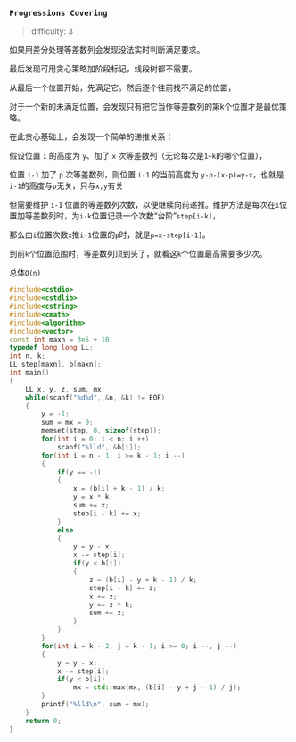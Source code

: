### `Progressions Covering`

> difficulty: 3

如果用差分处理等差数列会发现没法实时判断满足要求。

最后发现可用贪心策略加阶段标记，线段树都不需要。

从最后一个位置开始，先满足它。然后逐个往前找不满足的位置，

对于一个新的未满足位置，会发现只有把它当作等差数列的第k个位置才是最优策略。

在此贪心基础上，会发现一个简单的递推关系：

假设位置 `i` 的高度为 `y`、加了 `x` 次等差数列（无论每次是`1~k`的哪个位置），

位置 `i-1` 加了 `p` 次等差数列，则位置 `i-1` 的当前高度为 `y-p-(x-p)=y-x`，也就是`i-1`的高度与`p`无关，只与`x,y`有关

但需要维护 `i-1` 位置的等差数列次数，以便继续向前递推。维护方法是每次在`i`位置加等差数列时，为`i-k`位置记录一个次数“台阶”`step[i-k]`，

那么由`i`位置次数`x`推`i-1`位置的`p`时，就是`p=x-step[i-1]`。

到前`k`个位置范围时，等差数列顶到头了，就看这`k`个位置最高需要多少次。

总体`O(n)`

```cpp
#include<cstdio>
#include<cstdlib>
#include<cstring>
#include<cmath>
#include<algorithm>
#include<vector>
const int maxn = 3e5 + 10;
typedef long long LL;
int n, k;
LL step[maxn], b[maxn];
int main()
{
    LL x, y, z, sum, mx;
    while(scanf("%d%d", &n, &k) != EOF)
    {
        y = -1;
        sum = mx = 0;
        memset(step, 0, sizeof(step));
        for(int i = 0; i < n; i ++)
            scanf("%lld", &b[i]);
        for(int i = n - 1; i >= k - 1; i --)
        {
            if(y == -1)
            {
                x = (b[i] + k - 1) / k;
                y = x * k;
                sum += x;
                step[i - k] += x;
            }
            else
            {
                y = y - x;
                x -= step[i];
                if(y < b[i])
                {
                    z = (b[i] - y + k - 1) / k;
                    step[i - k] += z;
                    x += z;
                    y += z * k;
                    sum += z;
                }
            }
        }
        for(int i = k - 2, j = k - 1; i >= 0; i --, j --)
        {
            y = y - x;
            x -= step[i];
            if(y < b[i])
                mx = std::max(mx, (b[i] - y + j - 1) / j);
        }
        printf("%lld\n", sum + mx);        
    }
    return 0;
}
```

